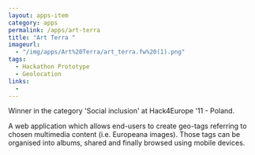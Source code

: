```yaml
---
layout: apps-item
category: apps
permalink: /apps/art-terra
title: "Art Terra "
imageurl:
  - "/img/apps/Art%20Terra/art_terra.fw%20(1).png"
tags:
  - Hackathon Prototype
  - Geolocation
links:
  - 
---
```


Winner in the category 'Social inclusion' at Hack4Europe '11 - Poland.

A web application which allows end-users to create geo-tags referring to chosen multimedia content (i.e. Europeana images). Those tags can be organised into albums, shared and finally browsed using mobile devices.


